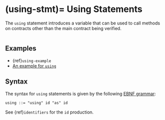 (using-stmt)=
Using Statements
================

The `using` statement introduces a variable that can be used to call methods on
contracts other than the main contract being verified.

```{contents}

```

Examples
--------
- {ref}`using-example`
- [An example for `using`](https://github.com/Certora/Examples/blob/14668d39a6ddc67af349bc5b82f73db73349ef18/CVLByExample/LiquidityPool/certora/specs/pool_link.spec#L14)

Syntax
------

The syntax for `using` statements is given by the following [EBNF grammar](ebnf-syntax):

```
using ::= "using" id "as" id
```

See {ref}`identifiers` for the `id` production.



